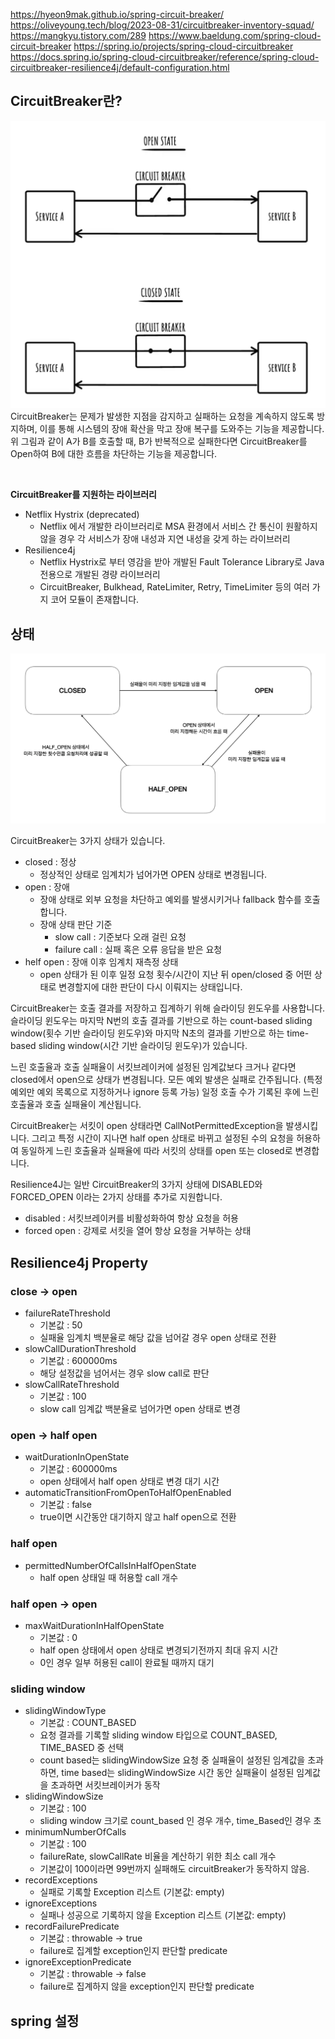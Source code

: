 https://hyeon9mak.github.io/spring-circuit-breaker/
https://oliveyoung.tech/blog/2023-08-31/circuitbreaker-inventory-squad/
https://mangkyu.tistory.com/289
https://www.baeldung.com/spring-cloud-circuit-breaker
https://spring.io/projects/spring-cloud-circuitbreaker
https://docs.spring.io/spring-cloud-circuitbreaker/reference/spring-cloud-circuitbreaker-resilience4j/default-configuration.html






## CircuitBreaker란?
![그림1](./1.png)
CircuitBreaker는 문제가 발생한 지점을 감지하고 실패하는 요청을 계속하지 않도록 방지하며, 이를 통해 시스템의 장애 확산을 막고 장애 복구를 도와주는 기능을 제공합니다. 위 그림과 같이 A가 B를 호출할 때, B가 반복적으로 실패한다면 CircuitBreaker를 Open하여 B에 대한 흐름을 차단하는 기능을 제공합니다.  

<br>

**CircuitBreaker를 지원하는 라이브러리**

* Netflix Hystrix (deprecated)
  * Netflix 에서 개발한 라이브러리로 MSA 환경에서 서비스 간 통신이 원활하지 않을 경우 각 서비스가 장애 내성과 지연 내성을 갖게 하는 라이브러리
* Resilience4j
  * Netflix Hystrix로 부터 영감을 받아 개발된 Fault Tolerance Library로 Java 전용으로 개발된 경량 라이브러리
  * CircuitBreaker, Bulkhead, RateLimiter, Retry, TimeLimiter 등의 여러 가지 코어 모듈이 존재합니다.


## 상태
![그림2](./2.png)

CircuitBreaker는 3가지 상태가 있습니다.

* closed : 정상
  * 정상적인 상태로 임계치가 넘어가면 OPEN 상태로 변경됩니다.
* open : 장애
  * 장애 상태로 외부 요청을 차단하고 예외를 발생시키거나 fallback 함수를 호출합니다.
  * 장애 상태 판단 기준
    * slow call : 기준보다 오래 걸린 요청
    * failure call : 실패 혹은 오류 응답을 받은 요청
* helf open : 장애 이후 임계치 재측정 상태
  * open 상태가 된 이후 일정 요청 횟수/시간이 지난 뒤 open/closed 중 어떤 상태로 변경할지에 대한 판단이 다시 이뤄지는 상태입니다.


CircuitBreaker는 호출 결과를 저장하고 집계하기 위해 슬라이딩 윈도우를 사용합니다. 슬라이딩 윈도우는 마지막 N번의 호출 결과를 기반으로 하는 count-based sliding window(횟수 기반 슬라이딩 윈도우)와 마지막 N초의 결과를 기반으로 하는 time-based sliding window(시간 기반 슬라이딩 윈도우)가 있습니다. 

느린 호출율과 호출 실패율이 서킷브레이커에 설정된 임계값보다 크거나 같다면 closed에서 open으로 상태가 변경됩니다. 모든 예외 발생은 실패로 간주됩니다. (특정 예외만 예외 목록으로 지정하거나 ignore 등록 가능) 일정 호출 수가 기록된 후에 느린 호출율과 호출 실패율이 계산됩니다.  

CircuitBreaker는 서킷이 open 상태라면 CallNotPermittedException을 발생시킵니다. 그리고 특정 시간이 지나면 half open 상태로 바뀌고 설정된 수의 요청을 허용하여 동일하게 느린 호출율과 실패율에 따라 서킷의 상태를 open 또는 closed로 변경합니다.

Resilience4J는 일반 CircuitBreaker의 3가지 상태에 DISABLED와 FORCED_OPEN 이라는 2가지 상태를 추가로 지원합니다. 
* disabled : 서킷브레이커를 비활성화하여 항상 요청을 허용
* forced open : 강제로 서킷을 열어 항상 요청을 거부하는 상태


## Resilience4j Property

### close -> open
* failureRateThreshold 
  * 기본값 : 50
  * 실패율 임계치 백분율로 해당 값을 넘어갈 경우 open 상태로 전환
* slowCallDurationThreshold
  * 기본값 : 600000ms
  * 해당 설정값을 넘어서는 경우 slow call로 판단 
* slowCallRateThreshold
  * 기본값 : 100
  * slow call 임계값 백분율로 넘어가면 open 상태로 변경

### open -> half open
* waitDurationInOpenState
  * 기본값 : 600000ms
  * open 상태에서 half open 상태로 변경 대기 시간
* automaticTransitionFromOpenToHalfOpenEnabled
  * 기본값 : false
  * true이면 시간동안 대기하지 않고 half open으로 전환

### half open
* permittedNumberOfCallsInHalfOpenState
  * half open 상태일 때 허용할 call 개수

### half open -> open
* maxWaitDurationInHalfOpenState
  * 기본값 : 0
  * half open 상태에서 open 상태로 변경되기전까지 최대 유지 시간
  * 0인 경우 일부 허용된 call이 완료될 때까지 대기

### sliding window
* slidingWindowType
  * 기본값 : COUNT_BASED
  * 요청 결과를 기록할 sliding window 타입으로 COUNT_BASED, TIME_BASED 중 선택 
  * count based는 slidingWindowSize 요청 중 실패율이 설정된 임계값을 초과하면, time based는 slidingWindowSize 시간 동안 실패율이 설정된 임계값을 초과하면 서킷브레이커가 동작  
* slidingWindowSize
  * 기본값 : 100
  * sliding window 크기로 count_based 인 경우 개수, time_Based인 경우 초
* minimumNumberOfCalls
  * 기본값 : 100
  * failureRate, slowCallRate 비율을 계산하기 위한 최소 call 개수
  * 기본값이 100이라면 99번까지 실패해도 circuitBreaker가 동작하지 않음.
* recordExceptions
  * 실패로 기록할 Exception 리스트 (기본값: empty)
* ignoreExceptions
  * 실패나 성공으로 기록하지 않을 Exception 리스트 (기본값: empty)
* recordFailurePredicate
  * 기본값 : throwable -> true
  * failure로 집계할 exception인지 판단할 predicate
* ignoreExceptionPredicate
  * 기본값 : throwable -> false
  * failure로 집계하지 않을 exception인지 판단할 predicate



## spring 설정
